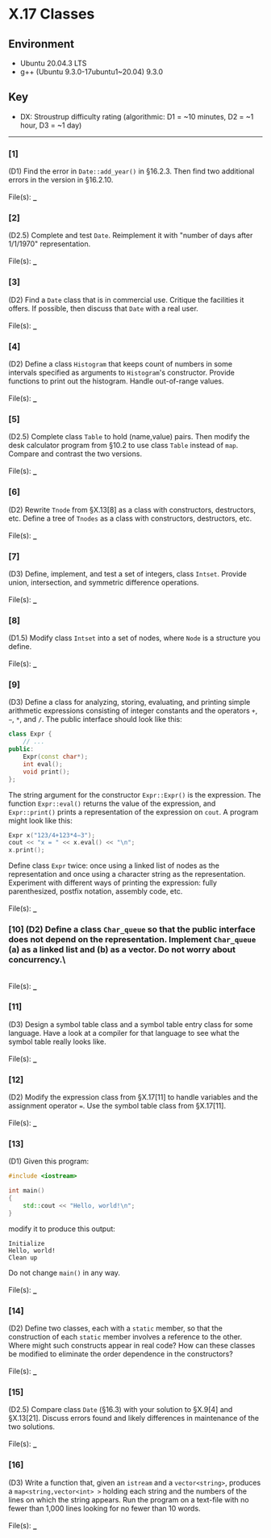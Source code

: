 # X.17 Classes

## Environment
- Ubuntu 20.04.3 LTS
- g++ (Ubuntu 9.3.0-17ubuntu1~20.04) 9.3.0

## Key
- DX: Stroustrup difficulty rating (algorithmic: D1 = ~10 minutes, D2 = ~1 hour, D3 = ~1 day)

---

### \[1\]
(D1) Find the error in `Date::add_year()` in §16.2.3. Then find two additional errors in the version in §16.2.10.\
\
File(s): [`_`](./)

### \[2\]
(D2.5) Complete and test `Date`. Reimplement it with "number of days after 1/1/1970" representation.\
\
File(s): [`_`](./)

### \[3\]
(D2) Find a `Date` class that is in commercial use. Critique the facilities it offers. If possible, then discuss that `Date` with a real user.\
\
File(s): [`_`](./)

### \[4\]
(D2) Define a class `Histogram` that keeps count of numbers in some intervals specified as arguments to `Histogram`'s constructor. Provide functions to print out the histogram. Handle out-of-range values.\
\
File(s): [`_`](./)

### \[5\]
(D2.5) Complete class `Table` to hold (name,value) pairs. Then modify the desk calculator program from §10.2 to use class `Table` instead of `map`. Compare and contrast the two versions.\
\
File(s): [`_`](./)

### \[6\]
(D2) Rewrite `Tnode` from §X.13\[8\] as a class with constructors, destructors, etc. Define a tree of `Tnodes` as a class with constructors, destructors, etc.\
\
File(s): [`_`](./)

### \[7\]
(D3) Define, implement, and test a set of integers, class `Intset`. Provide union, intersection, and symmetric difference operations.\
\
File(s): [`_`](./)

### \[8\]
(D1.5) Modify class `Intset` into a set of nodes, where `Node` is a structure you define.\
\
File(s): [`_`](./)

### \[9\]
(D3) Define a class for analyzing, storing, evaluating, and printing simple arithmetic expressions consisting of integer constants and the operators `+`, `−`, `*`, and `/`. The public interface should look like this:
```C++
class Expr {
    // ...
public:
    Expr(const char*);
    int eval();
    void print();
};
```
The string argument for the constructor `Expr::Expr()` is the expression. The function `Expr::eval()` returns the value of the expression, and `Expr::print()` prints a representation of the expression on `cout`. A program might look like this:
```C++
Expr x("123/4+123*4−3");
cout << "x = " << x.eval() << "\n";
x.print();
```
Define class `Expr` twice: once using a linked list of nodes as the representation and once using a character string as the representation. Experiment with different ways of printing the expression: fully parenthesized, postfix notation, assembly code, etc.\
\
File(s): [`_`](./)

### \[10\] (D2) Define a class `Char_queue` so that the public interface does not depend on the representation. Implement `Char_queue` (a) as a linked list and (b) as a vector. Do not worry about concurrency.\
\
File(s): [`_`](./)

### \[11\]
(D3) Design a symbol table class and a symbol table entry class for some language. Have a look at a compiler for that language to see what the symbol table really looks like.\
\
File(s): [`_`](./)

### \[12\]
(D2) Modify the expression class from §X.17[11] to handle variables and the assignment operator `=`. Use the symbol table class from §X.17\[11\].\
\
File(s): [`_`](./)

### \[13\]
(D1) Given this program:
```C++
#include <iostream>

int main()
{
    std::cout << "Hello, world!\n";
}
```
modify it to produce this output:
```
Initialize
Hello, world!
Clean up
```
Do not change `main()` in any way.\
\
File(s): [`_`](./)

### \[14\]
(D2) Define two classes, each with a `static` member, so that the construction of each `static` member involves a reference to the other. Where might such constructs appear in real code? How can these classes be modified to eliminate the order dependence in the constructors?\
\
File(s): [`_`](./)

### \[15\]
(D2.5) Compare class `Date` (§16.3) with your solution to §X.9\[4\] and §X.13\[21\]. Discuss errors found and likely differences in maintenance of the two solutions.\
\
File(s): [`_`](./)

### \[16\]
(D3) Write a function that, given an `istream` and a `vector<string>`, produces a `map<string,vector<int> >` holding each string and the numbers of the lines on which the string
appears. Run the program on a text-file with no fewer than 1,000 lines looking for no fewer than 10 words.\
\
File(s): [`_`](./)
